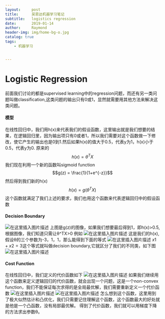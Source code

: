 ```yaml
---
layout:     post
title:      吴恩达机器学习笔记
subtitle:   logistics regression
date:       2019-01-14
author:     Raymond
header-img: img/home-bg-o.jpg
catalog: true
tags:
    - 机器学习


---
```






# Logistic Regression

前面我们讨论的都是supervised learning中的regression问题，而还有另一类问题叫做classification,这类问题的输出只有0或1，显然就需要用其他方法来解决这类问题。
#### 模型
在线性回归中，我们用h(x)来代表我们的假设函数，这里输出就是我们想要的结果，在逻辑回归里，因为输出项只有0或者1，所以我们需要对这个函数做一下修改，使它产生的输出也是0到1.然后如果h(x)的值大于0.5，代表y为1，h(x)小于0.5，代表y为0.
原来的$$h(x) = θ^TX$$我们现在利用一个新的函数叫sigmoid function
$$g(z) = \frac{1}{1+e^{-z}}$$
然后得到我们新的h(x)
$$h(x) = g(θ^TX)$$
这个函数就满足了我们上述的要求，我们也用这个函数来代表逻辑回归中的假设函数
#### Decision Boundary
![在这里插入图片描述](https://img-blog.csdnimg.cn/20190116205754668.png?x-oss-process=image/watermark,type_ZmFuZ3poZW5naGVpdGk,shadow_10,text_aHR0cHM6Ly9ibG9nLmNzZG4ubmV0L3dlaXhpbl80Mjk3MDQ1Ng==,size_16,color_FFFFFF,t_70)
上图是g(z)的图像，如果我们想要最后得到1，即h(x)>0.5,根据图像，我们知道只需让θ^TX>0
例如
![在这里插入图片描述](https://img-blog.csdnimg.cn/20190117102621480.png)
这是我们的h(x),假设θ的三个参数为-3，1，1，那么能得到下面的等式
![在这里插入图片描述](https://img-blog.csdnimg.cn/2019011710272684.png)
$x1+x2 = 3$这个等式就叫做decision boundary,它就区分了我们的不同类，如下图
![在这里插入图片描述](https://img-blog.csdnimg.cn/20190117103218956.png)
#### Cost Function
在线性回归中，我们定义的代价函数如下
![在这里插入图片描述](https://img-blog.csdnimg.cn/20190117103357683.png)
如果我们继续用这个函数来定义逻辑回归的代价函数，就会出现一个问题，这是一个non-convex function，我们不能保证每次求得的是全局最优解，我们需要重新定义一个代价函数
![在这里插入图片描述](https://img-blog.csdnimg.cn/20190117103722711.png)
![在这里插入图片描述](https://img-blog.csdnimg.cn/20190117103819310.png)
怎么想到这个函数，这里用到了极大似然估计和凸优化，我们只需要记住理解这个函数，这个函数最大的好处就是他是一个凸函数，没有局部最优解。
得到了代价函数，我们就可以用梯度下降的方法求出参数θ。